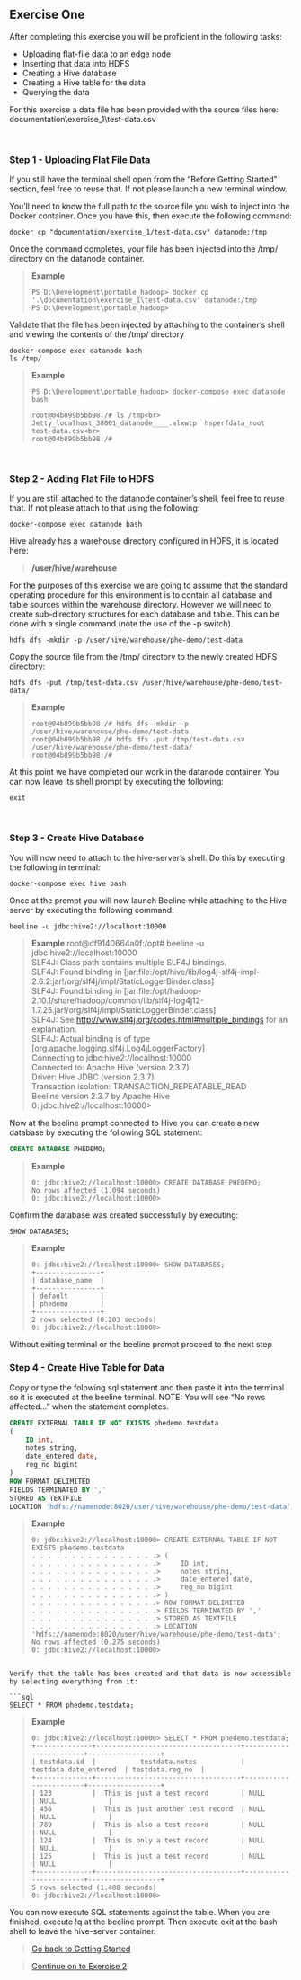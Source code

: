 ## Exercise One

After completing this exercise you will be proficient in the following tasks:

*   Uploading flat-file data to an edge node
*   Inserting that data into HDFS
*   Creating a Hive database
*   Creating a Hive table for the data
*   Querying the data

For this exercise a data file has been provided with the source files here: documentation\exercise_1\test-data.csv

<br>

### Step 1 - Uploading Flat File Data
If you still have the terminal shell open from the “Before Getting Started” section, feel free to reuse that.  If not please launch a new terminal window.

You’ll need to know the full path to the source file you wish to inject into the Docker container.  Once you have this, then execute the following command:


```shell
docker cp "documentation/exercise_1/test-data.csv" datanode:/tmp
```

Once the command completes, your file has been injected into the /tmp/ directory on the datanode container.
    
> **Example**<br>
> ```shell
> PS D:\Development\portable_hadoop> docker cp '.\documentation\exercise_1\test-data.csv' datanode:/tmp
> PS D:\Development\portable_hadoop>
> ```

Validate that the file has been injected by attaching to the container’s shell and viewing the contents of the /tmp/ directory

```shell
docker-compose exec datanode bash
ls /tmp/
```

> **Example**<br>
> ```shell
> PS D:\Development\portable_hadoop> docker-compose exec datanode bash
> 
> root@04b899b5bb98:/# ls /tmp<br>
> Jetty_localhost_38001_datanode____.alxwtp  hsperfdata_root  test-data.csv<br>
> root@04b899b5bb98:/#
> ```

<br>

### Step 2 - Adding Flat File to HDFS

If you are still attached to the datanode container’s shell, feel free to reuse that.  If not please attach to that using the following:


```shell
docker-compose exec datanode bash
```


Hive already has a warehouse directory configured in HDFS, it is located here:

> **/user/hive/warehouse**

For the purposes of this exercise we are going to assume that the standard operating procedure for this environment is to contain all database and table sources within the warehouse directory.  However we will need to create sub-directory structures for each database and table.  This can be done with a single command (note the use of the -p switch).


```shell
hdfs dfs -mkdir -p /user/hive/warehouse/phe-demo/test-data
```

Copy the source file from the /tmp/ directory to the newly created HDFS directory:

```shell
hdfs dfs -put /tmp/test-data.csv /user/hive/warehouse/phe-demo/test-data/
```

> **Example**<br>
> ```shell
> root@04b899b5bb98:/# hdfs dfs -mkdir -p /user/hive/warehouse/phe-demo/test-data
> root@04b899b5bb98:/# hdfs dfs -put /tmp/test-data.csv /user/hive/warehouse/phe-demo/test-data/
> root@04b899b5bb98:/#
> ```

At this point we have completed our work in the datanode container.  You can now leave its shell prompt by executing the following:

```shell
exit
```

<br>

### Step 3 - Create Hive Database

You will now need to attach to the hive-server’s shell.  Do this by executing the following in terminal:

```shell
docker-compose exec hive bash
```

Once at the prompt you will now launch Beeline while attaching to the Hive server by executing the following command:

```shell
beeline -u jdbc:hive2://localhost:10000
```
> **Example**
> root@df9140664a0f:/opt# beeline -u jdbc:hive2://localhost:10000 <br>
> SLF4J: Class path contains multiple SLF4J bindings.<br>
> SLF4J: Found binding in [jar:file:/opt/hive/lib/log4j-slf4j-impl-2.6.2.jar!/org/slf4j/impl/StaticLoggerBinder.class]<br>
> SLF4J: Found binding in [jar:file:/opt/hadoop-2.10.1/share/hadoop/common/lib/slf4j-log4j12-1.7.25.jar!/org/slf4j/impl/StaticLoggerBinder.class]<br>
> SLF4J: See http://www.slf4j.org/codes.html#multiple_bindings for an explanation.<br>
> SLF4J: Actual binding is of type [org.apache.logging.slf4j.Log4jLoggerFactory]<br>
> Connecting to jdbc:hive2://localhost:10000<br>
> Connected to: Apache Hive (version 2.3.7)<br>
> Driver: Hive JDBC (version 2.3.7)<br>
> Transaction isolation: TRANSACTION_REPEATABLE_READ<br>
> Beeline version 2.3.7 by Apache Hive<br>
> 0: jdbc:hive2://localhost:10000><br>

Now at the beeline prompt connected to Hive you can create a new database by executing the following SQL statement:

```sql
CREATE DATABASE PHEDEMO;
```

> **Example**
> ```shell
> 0: jdbc:hive2://localhost:10000> CREATE DATABASE PHEDEMO;
> No rows affected (1.094 seconds)
> 0: jdbc:hive2://localhost:10000>
> ```

Confirm the database was created successfully by executing:

```sql
SHOW DATABASES;
```
> **Example**<br>
> ```shell
> 0: jdbc:hive2://localhost:10000> SHOW DATABASES;
> +----------------+
> | database_name  |
> +----------------+
> | default        |
> | phedemo        |
> +----------------+
> 2 rows selected (0.203 seconds)
> 0: jdbc:hive2://localhost:10000>
> ```



Without exiting terminal or the beeline prompt proceed to the next step 


### Step 4 - Create Hive Table for Data

Copy or type the folowing sql statement and then paste it into the terminal so it is executed at the beeline terminal. NOTE: You will see “No rows affected…” when the statement completes.

```sql
CREATE EXTERNAL TABLE IF NOT EXISTS phedemo.testdata
(
    ID int,
    notes string,
    date_entered date,
    reg_no bigint
)
ROW FORMAT DELIMITED
FIELDS TERMINATED BY ','
STORED AS TEXTFILE
LOCATION 'hdfs://namenode:8020/user/hive/warehouse/phe-demo/test-data';
```



> **Example**
> ```shell
> 0: jdbc:hive2://localhost:10000> CREATE EXTERNAL TABLE IF NOT EXISTS phedemo.testdata
> . . . . . . . . . . . . . . . .> (
> . . . . . . . . . . . . . . . .>     ID int,
> . . . . . . . . . . . . . . . .>     notes string,
> . . . . . . . . . . . . . . . .>     date_entered date,
> . . . . . . . . . . . . . . . .>     reg_no bigint
> . . . . . . . . . . . . . . . .> )
> . . . . . . . . . . . . . . . .> ROW FORMAT DELIMITED
> . . . . . . . . . . . . . . . .> FIELDS TERMINATED BY ','
> . . . . . . . . . . . . . . . .> STORED AS TEXTFILE
> . . . . . . . . . . . . . . . .> LOCATION 'hdfs://namenode:8020/user/hive/warehouse/phe-demo/test-data';
> No rows affected (0.275 seconds)
> 0: jdbc:hive2://localhost:10000>
```

Verify that the table has been created and that data is now accessible by selecting everything from it:

```sql
SELECT * FROM phedemo.testdata;
```

> **Example**
> ```shell
> 0: jdbc:hive2://localhost:10000> SELECT * FROM phedemo.testdata;
> +--------------+------------------------------------+------------------------+------------------+
> | testdata.id  |           testdata.notes           | testdata.date_entered  | testdata.reg_no  |
> +--------------+------------------------------------+------------------------+------------------+
> | 123          |  This is just a test record        | NULL                   | NULL             |
> | 456          |  This is just another test record  | NULL                   | NULL             |
> | 789          |  This is also a test record        | NULL                   | NULL             |
> | 124          |  This is only a test record        | NULL                   | NULL             |
> | 125          |  This is just a test record        | NULL                   | NULL             |
> +--------------+------------------------------------+------------------------+------------------+
> 5 rows selected (1.488 seconds)
> 0: jdbc:hive2://localhost:10000>
> ```

You can now execute SQL statements against the table.  When you are finished, execute !q at the beeline prompt.  Then execute exit at the bash shell to leave the hive-server container. 


 > [Go back to Getting Started](../index.md)

 > [Continue on to Exercise 2](../pages/exercise_two.md)